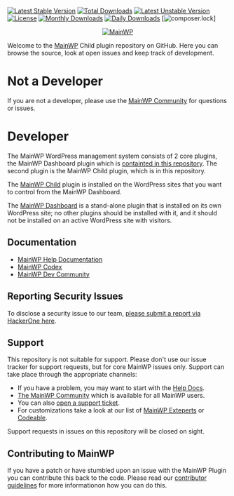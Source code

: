 [![Latest Stable Version](https://poser.pugx.org/mainwp/mainwp-child/v/stable)](https://packagist.org/packages/mainwp/mainwp-child)
[![Total Downloads](https://poser.pugx.org/mainwp/mainwp-child/downloads)](https://packagist.org/packages/mainwp/mainwp-child)
[![Latest Unstable Version](https://poser.pugx.org/mainwp/mainwp-child/v/unstable)](https://packagist.org/packages/mainwp/mainwp-child)
[![License](https://poser.pugx.org/mainwp/mainwp-child/license)](https://packagist.org/packages/mainwp/mainwp-child)
[![Monthly Downloads](https://poser.pugx.org/mainwp/mainwp-child/d/monthly)](https://packagist.org/packages/mainwp/mainwp-child)
[![Daily Downloads](https://poser.pugx.org/mainwp/mainwp-child/d/daily)](https://packagist.org/packages/mainwp/mainwp-child)
[![composer.lock](https://poser.pugx.org/mainwp/mainwp-child/composerlock)]
<p align="center"><a href="https://mainwp.com"><img src="https://mainwp.com/images/mainwp-logo.png" alt="MainWP"></a></p>


Welcome to the [MainWP](https://mainwp.com) Child plugin repository on GitHub. Here you can browse the source, look at open issues and keep track of development.

# Not a Developer

If you are not a developer, please use the [MainWP Community](https://meta.mainwp.com) for questions or issues.

# Developer

The MainWP WordPress management system consists of 2 core plugins, the MainWP Dashboard plugin which is [containted in this repository](https://github.com/mainwp/mainwp/).   The second plugin is the MainWP Child plugin, which is in this repository. 

The [MainWP Child](https://wordpress.org/plugins/mainwp-child/) plugin is installed on the WordPress sites that you want to control from the MainWP Dashboard. 

The [MainWP Dashboard](https://wordpress.org/plugins/mainwp/) is a stand-alone plugin that is installed on its own WordPress site; no other plugins should be installed with it, and it should not be installed on an active WordPress site with visitors. 


## Documentation
* [MainWP Help Documentation](https://mainwp.com/help/)
* [MainWP Codex](https://mainwp.com/codex/)
* [MainWP Dev Community](https://meta.mainwp.com/c/dev/15)

## Reporting Security Issues
To disclose a security issue to our team, [please submit a report via HackerOne here](https://hackerone.com/mainwp).

## Support
This repository is not suitable for support. Please don't use our issue tracker for support requests, but for core MainWP issues only. Support can take place through the appropriate channels:

* If you have a problem, you may want to start with the [Help Docs](https://mainwp.com/help/).
* [The MainWP Community](https://meta.mainwp.com/) which is available for all MainWP users.
* You can also [open a support ticket](https://mainwp.com/support/).
* For customizations take a look at our list of [MainWP Exteperts](https://mainwp.com/mainwp-experts/) or [Codeable](https://codeable.io/).

Support requests in issues on this repository will be closed on sight.

## Contributing to MainWP
If you have a patch or have stumbled upon an issue with the MainWP Plugin you can contribute this back to the code. Please read our [contributor guidelines](https://github.com/mainwp/mainwp/blob/master/.github/CONTRIBUTING.md) for more informationon how you can do this.
